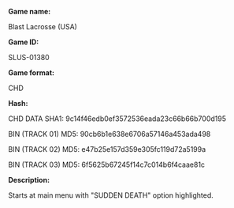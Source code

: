 ﻿**Game name:**

Blast Lacrosse (USA)

**Game ID:**

SLUS-01380

**Game format:**

CHD

**Hash:**

CHD DATA SHA1: 9c14f46edb0ef3572536eada23c66b66b700d195

BIN (TRACK 01) MD5: 90cb6b1e638e6706a57146a453ada498

BIN (TRACK 02) MD5: e47b25e157d359e305fc119d72a5199a

BIN (TRACK 03) MD5: 6f5625b67245f14c7c014b6f4caae81c

**Description:**

Starts at main menu with "SUDDEN DEATH" option highlighted.